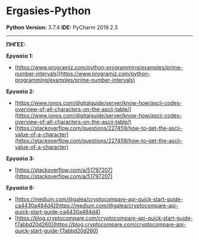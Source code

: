 # Ergasies-Python

**Python Version:** 3.7.4
**IDE:** PyCharm 2019.2.3

-------------------------------------

**ΠΗΓΕΣ:**

**Εργασία 1:**

* [https://www.programiz.com/python-programming/examples/prime-number-intervals](https://www.programiz.com/python-programming/examples/prime-number-intervals) 


**Εργασία 2:**

* [https://www.ionos.com/digitalguide/server/know-how/ascii-codes-overview-of-all-characters-on-the-ascii-table/](https://www.ionos.com/digitalguide/server/know-how/ascii-codes-overview-of-all-characters-on-the-ascii-table/)
* [https://stackoverflow.com/questions/227459/how-to-get-the-ascii-value-of-a-character](https://stackoverflow.com/questions/227459/how-to-get-the-ascii-value-of-a-character)


**Εργασία 3:**

* [https://stackoverflow.com/a/51797207](https://stackoverflow.com/a/51797207) 


**Εργασία 6:**
* [https://medium.com/@galea/cryptocompare-api-quick-start-guide-ca4430a484d4](https://medium.com/@galea/cryptocompare-api-quick-start-guide-ca4430a484d4)
* [https://blog.cryptocompare.com/cryptocompare-api-quick-start-guide-f7abbd20d260](https://blog.cryptocompare.com/cryptocompare-api-quick-start-guide-f7abbd20d260)
